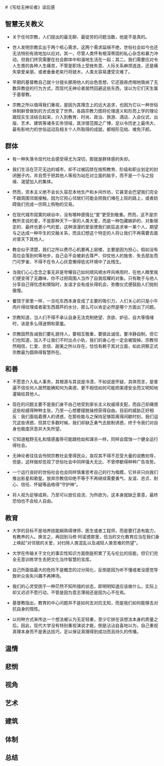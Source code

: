 #《写给无神论者》读后感

## 智慧无关教义

- 关于任何宗教，人们提出的最无聊、最徒劳的问题当数，他是不是真的。

- 世人发明宗教实出于两个核心需求，这两个需求延绵不绝，世俗社会如今也还无法特别有效地加以应对。其一，尽管人类怀有根深蒂固的私心杂念和暴力冲动，但我们终究需要在社会群体中和谐地生活在一起；其二，我们需要应对令人生畏的各种人生痛苦，不管是职场上受挫失意、人际关系麻烦连连，还是痛失挚爱亲朋，或者垂垂老矣行将就木，人类太容易遭受灾难了。

- 早期的基督教自己就十分擅长挪用他人的出色思想，它还狼吞虎咽地吸纳了无数异教徒的行为方式，而现代无神论者居然回避这些东西，误以为它们天生属于基督教。

- 宗教之所以值得我们重视，是因为其理念上的远大追求，也因为它以一种世俗体制鲜曾做到的方式改变了世界。各路宗教力图将伦理道义和形而上学的理论跟现实生活结合起来，介入到教育、时尚、政治、旅游、酒店、入会仪式、出版、艺术、建筑等诸多实务领域，其涉猎范围之广博，足以令历史上最伟大、最有影响力的世俗运动及相关个人所取得的成就，都相形见绌、难免汗颜。

## 群体

- 有一种失落令现代社会感受得尤为深切，那就是群体感的失却。

- 我们生活在茫茫无边的城市，却不过被囚禁在按照教育、阶级和职业划定的封闭圈子内，并且惯于把其他人等视为站在对立面的敌手，而不是一个与之投缘、渴望加入的集体。

- 然而，资本主义绝不会长久容忍本地生产和乡间作坊，它甚至会巴望我们完全不跟周围邻居接触，因为它担心邻居们可能会把我们堵在上班的路上，或者妨碍我们完成一宗网上购物的交易。

- 在现代城市寂寞的峡谷中，没有哪种感情比“爱”更受到敬重。然而，这不是宗教所言说的爱，不是那种天下一家的人类大爱，而是一种包藏嫉妒的、对象限定的、最终也更小气的爱。这种浪漫的爱驱使我们疯狂追求单一某个人，期望与之达成一种毕生的交融关系，而且幻想这个特定的人将让我们不再需要去面对普天下其他人。

- 教会似乎清楚，我们之所以费尽心机要再上层楼，主要是因为担心，假如没有高位会落到何等地步，自己会不会被剥去尊严、仰仗他人的施舍、失去朋友而门可罗雀、不得不在令人心灰意懒得低劣环境中了此残生。

- 当我们心心念念之事无非是夸耀自己如何顺风顺水呼风唤雨时，在他人眼里我们便变得了无趣味，你不过把周围人当作了自我炫耀的对象。只有敢于与他人分享自己得忧虑和懊恼时，友谊才会有成长得机会，弥撒仪式便鼓励人们抛别傲慢。

- 餐馆于家里一样，一旦吃东西本身变成了主要的吸引力，人们关心的只是小牛肉片得纹理或者密生西葫芦的水分，那么可以肯定必然是哪个方面出了问题。

- 宗教知道，当人们不得不承认自身无法克制绝望、贪欲、妒忌、自大等情绪时，该是多么得迷惘和蒙羞。

- 宗教固然告诫我们要礼貌待人，要相互敬重，要彼此诚信，要冷静自制，但它们也知道，加入不让我们不时出点小轨，我们的身心也一定会被毁掉。宗教坦然相信，仁爱、忠信、甜美之所以存在，恰恰有赖于其对立面，如此洞察正式宗教最为圆熟得智慧所在。

## 和善

- 不愿意介入私人事务，其根源与其说是冷漠，不如说是怀疑，具体而言，是普遍不信任何人居然能确知何为美德，更不相信如何可能把美德安全而又明知地灌输给其他人。

- 现在的问题主要不是我们身不由己地受到家长主义权威得支配，而自己却痛恨这些权威得种种主张，乃至一心想要摆脱操控获得自由。目前的威胁正好相反：我们面临着撩人的诱惑，在那些能与之保持足够距离得间歇时刻，我们诅咒这些诱惑，但其它多数时候，我们却缺乏勇气去抵制诱惑，终于令我们对自身也极度厌恶并大失所望。

- 它知道粗野无礼和情感羞辱可能跟抢劫和谋杀一样，同样会腐蚀一个健全运行得社会。

- 无神论者往往会怜悯宗教社会里得民众，哀叹其不得不忍受大量的说教劝导，但是，这样做却忽视了世俗社会中同样强大无比、不曾停歇得种种广告攻势。

- 一个运行良好的世俗社会也会同样慎重思考自己的行为楷模，它并非只向我们推出影星和歌星。放弃宗教信仰绝不等于不再继续需要勇气、友谊、忠贞、耐心、信任、怀疑等品格得“守护神”。

- 将人视为足够成熟，乃至可以放任自流、为所欲为，这本身就缺乏善意，最终恐怕也不会给人自由。

## 教育

- 大学的目标不是培养技能娴熟得律师、医生或者工程师，而是要打造有能力，有教养的人。换言之，再回到马修·阿诺德那里，恰当的文化教育应当在我们身上唤起“对邻居的关爱，对扫除人类混乱以及减轻人类苦难的热望”。

- 大学在传输关于文化的事实性知识方面倒是积累了无与伦比的技能，但它们完全无意训练学生去把文化当作智慧的宝库。

- 自己所面临最大的危险不是概念的过分简化，反倒是因为听不懂或者没感觉导致听众丧失兴趣不再捧场。

- 我们的心灵受困于一种茫然不知所措的状态，即明明知道应该做什么，实际上却又迟迟不愿行动，不管是因为意志薄弱还是因为心不在焉。

- 基督教指出，教育的中心问题并不是如何去对抗无知，而是我们如何能够去对抗自身的惰性。

- 以何种方式来传达一个想法被认为无足轻重，至少它排在该想法本身的质量之后。因此，现代大学没有特别重视演说才能，倒是沾沾自喜地以为，自己重视真理本身而不是表达技巧，足以保证真理得到成功而且持久的传播。

## 温情

## 悲悯

## 视角

## 艺术

## 建筑

## 体制

## 总结